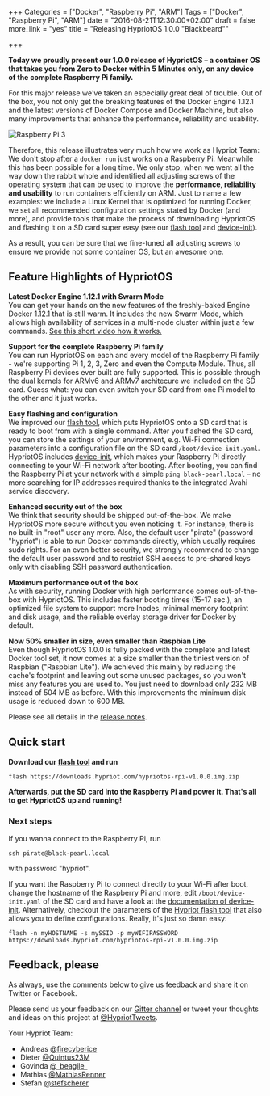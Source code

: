 +++
Categories = ["Docker", "Raspberry Pi", "ARM"]
Tags = ["Docker", "Raspberry Pi", "ARM"]
date = "2016-08-21T12:30:00+02:00"
draft = false
more_link = "yes"
title = "Releasing HypriotOS 1.0.0 \"Blackbeard\""

+++

**Today we proudly present our 1.0.0 release of HypriotOS – a container OS that takes you from Zero to Docker within 5 Minutes only, on any device of the complete Raspberry Pi family.**

For this major release we've taken an especially great deal of trouble. Out of the box, you not only get the breaking features of the Docker Engine 1.12.1 and the latest versions of Docker Compose and Docker Machine, but also many improvements that enhance the performance, reliability and usability.


  ![Raspberry Pi 3](/images/release-1-0/docker_pirate_650px_full-width.jpg)



<!--more-->


Therefore, this release illustrates very much how we work as Hypriot Team: We don't stop after a `docker run` just works on a Raspberry Pi. Meanwhile this has been possible for a long time. We only stop, when we went all the way down the rabbit whole and identified all adjusting screws of the operating system that can be used to improve the **performance, reliability and usability** to run containers efficiently on ARM. Just to name a few examples: we include a Linux Kernel that is optimized for running Docker, we set all recommended configuration settings stated by Docker (and more), and provide tools that make the process of downloading HypriotOS and flashing it on a SD card super easy (see our [flash tool](https://github.com/hypriot/flash) and [device-init](https://github.com/hypriot/device-init)).

As a result, you can be sure that we fine-tuned all adjusting screws to ensure we provide not some container OS, but an awesome one.


## Feature Highlights of HypriotOS

**Latest Docker Engine 1.12.1 with Swarm Mode** </br>
You can get your hands on the new features of the freshly-baked Engine Docker 1.12.1 that is still warm. It includes the new Swarm Mode, which allows high availability of services in a multi-node cluster within just a few commands.
[See this short video how it works.](https://blog.docker.com/2016/07/swarm-mode-on-a-raspberry-pi-cluster/)

**Support for the complete Raspberry Pi family** </br>
You can run HypriotOS on each and every model of the Raspberry Pi family - we're supporting Pi 1, 2, 3, Zero and even the Compute Module. Thus, all Raspberry Pi devices ever built are fully supported. This is possible through the dual kernels for ARMv6 and ARMv7 architecure we included on the SD card. Guess what: you can even switch your SD card from one Pi model to the other and it just works.

**Easy flashing and configuration** </br>
We improved our [flash tool](https://github.com/hypriot/flash), which puts HypriotOS onto a SD card that is ready to boot from with a single command. After you flashed the SD card, you can store the settings of your environment, e.g. Wi-Fi connection parameters into a configuration file on the SD card `/boot/device-init.yaml`. HypriotOS includes [device-init](https://github.com/hypriot/device-init), which makes your Raspberry Pi directly connecting to your Wi-Fi network after booting.
After booting, you can find the Raspberry Pi at your network with a simple `ping black-pearl.local` – no more searching for IP addresses required thanks to the integrated Avahi service discovery.

**Enhanced security out of the box** </br>
We think that security should be shipped out-of-the-box. We make HypriotOS more secure without you even noticing it. For instance, there is no built-in "root" user any more. Also, the default user "pirate" (password "hypriot") is able to run Docker commands directly, which usually requires sudo rights. For an even better security, we strongly recommend to change the default user password and to restrict SSH access to pre-shared keys only with disabling SSH password authentication.

**Maximum performance out of the box** </br>
As with security, running Docker with high performance comes out-of-the-box with HypriotOS. This includes faster booting times (15-17 sec.), an optimized file system to support more Inodes, minimal memory footprint and disk usage, and the reliable overlay storage driver for Docker by default.

**Now 50% smaller in size, even smaller than Raspbian Lite** </br>
Even though HypriotOS 1.0.0 is fully packed with the complete and latest Docker tool set, it now comes at a size smaller than the tiniest version of Raspbian ("Raspbian Lite"). We achieved this mainly by reducing the cache's footprint and leaving out some unused packages, so you won't miss any features you are used to. You just need to download only 232 MB instead of 504 MB as before. With this improvements the minimum disk usage is reduced down to 600 MB.

Please see all details in the [release notes](https://github.com/hypriot/image-builder-rpi/releases/tag/v1.0.0).

## Quick start
**Download our [flash tool](https://github.com/hypriot/flash) and run**
```
flash https://downloads.hypriot.com/hypriotos-rpi-v1.0.0.img.zip
```

**Afterwards, put the SD card into the Raspberry Pi and power it. That's all to get HypriotOS up and running!**


### Next steps

If you wanna connect to the Raspberry Pi, run
```
ssh pirate@black-pearl.local
```
with password "hypriot".

If you want the Raspberry Pi to connect directly to your Wi-Fi after boot, change the hostname of the Raspberry Pi and more, edit `/boot/device-init.yaml` of the SD card and have a look at the [documentation of device-init](https://github.com/hypriot/device-init). Alternatively, checkout the parameters of the [Hypriot flash tool](https://github.com/hypriot/flash) that also allows you to define configurations. Really, it's just so damn easy:
```
flash -n myHOSTNAME -s mySSID -p myWIFIPASSWORD https://downloads.hypriot.com/hypriotos-rpi-v1.0.0.img.zip
```


## Feedback, please

As always, use the comments below to give us feedback and share it on Twitter or Facebook.

Please send us your feedback on our [Gitter channel](https://gitter.im/hypriot/talk) or tweet your thoughts and ideas on this project at [@HypriotTweets](https://twitter.com/HypriotTweets).

Your Hypriot Team:

* Andreas [@firecyberice](https://twitter.com/firecyberice)
* Dieter [@Quintus23M](https://twitter.com/Quintus23M)
* Govinda [@\_beagile\_](https://twitter.com/_beagile_)
* Mathias [@MathiasRenner](https://twitter.com/MathiasRenner)
* Stefan [@stefscherer](https://twitter.com/stefscherer)
